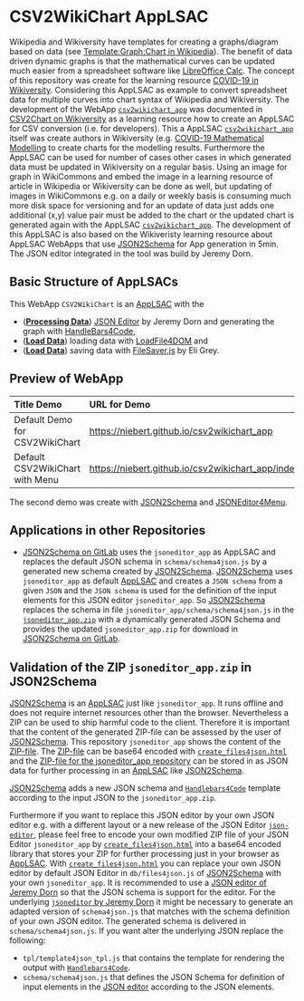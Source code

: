 # CSV2WikiChart AppLSAC
Wikipedia and Wikiversity have templates for creating a graphs/diagram based on data (see [Template:Graph:Chart in Wikipedia](https://en.wikipedia.org/wiki/Template:Graph:Chart)). The benefit of data driven dynamic graphs is that the mathematical curves can be updated much easier from a spreadsheet software like [LibreOffice Calc](https://www.libreoffice.org/). The concept of this repository was create for the learning resource [COVID-19 in Wikiversity](https://en.wikiversity.org/wiki/COVID-19). Considering this AppLSAC as example to convert spreadsheet data for multiple curves into chart syntax of Wikipedia and Wikiversity. The development of the WebApp [`csv2wikichart_app`](https://niebert.github.io/csv2wikichart_app) was documented in [CSV2Chart on Wikiversity](https://en.wikiversity.org/wiki/CSV2Chart) as a learning resource how to create an AppLSAC for CSV conversion (i.e. for developers). This a AppLSAC [`csv2wikichart_app`](https://niebert.github.io/csv2wikichart_app) itself was create authors in Wikiversity (e.g. [COVID-19 Mathematical Modelling](https://en.wikiversity.org/wiki/COVID-19/Mathematical_Modelling) to create charts for the modelling results. Furthermore the AppLSAC can be used for number of cases other cases in which generated data must be updated in Wikiversity on a regular basis. Using an image for graph in WikiCommons and embed the image in a learning resource of article in Wikipedia or Wikiversity can be done as well, but updating of images in WikiCommons e.g. on a daily or weekly basis is consuming much more disk space for versioning and for an update of data just adds one additional (x,y) value pair must be added to the chart or the updated chart is generated again with the AppLSAC [`csv2wikichart_app`](https://niebert.github.io/csv2wikichart_app). The development of this AppLSAC is also based on the Wikiveristy learning resource about AppLSAC WebApps that use [JSON2Schema](https://en.wikiversity.org/wiki/AppLSAC/JSON2Schema) for App generation in 5min. The JSON editor integrated in the tool was build by Jeremy Dorn.

## Basic Structure of AppLSACs
This  WebApp `CSV2WikiChart` is an [AppLSAC](https://en.wikiversity.org/wiki/AppLSAC) with the
* ([**Processing Data**](https://en.wikiversity.org/wiki/AppLSAC/Processing)) [JSON Editor](https://www.github.com/json-editor/json-editor) by Jeremy Dorn and generating the graph with [HandleBars4Code](https://www.gitlab.com/niehausbert/handlebars4code),
*  ([**Load Data**](https://en.wikiversity.org/wiki/AppLSAC/Load)) loading data with [LoadFile4DOM](https://github.com/niebert/loadfile4dom) and
* ([**Load Data**](https://en.wikiversity.org/wiki/AppLSAC/Save)) saving data with [FileSaver.js](https://github.com/eligrey/FileSaver.js/) by Eli Grey.

## Preview of WebApp
| Title Demo     | URL for Demo     |
| :------------- | :------------- |
| Default Demo for CSV2WikiChart       | https://niebert.github.io/csv2wikichart_app      |
| Default CSV2WikiChart with Menu      | https://niebert.github.io/csv2wikichart_app/index4menu.html       |

The second demo was create with [JSON2Schema](https://niebert.github.io/JSON2Schema) and [JSONEditor4Menu](https://niehausbert.gitlab.io/jsoneditor4menu/).

## Applications in other Repositories
* [JSON2Schema on GitLab](https://niehausbert.gitlab.io/JSON2Schema) uses the `jsoneditor_app` as AppLSAC and replaces the default JSON schema in `schema/schema4json.js` by a generated new schema created by [JSON2Schema](https://niehausbert.gitlab.io/JSON2Schema). [JSON2Schema](https://niehausbert.gitlab.io/JSON2Schema) uses `jsoneditor_app` as default [AppLSAC](https://en.wikiversity.org/wiki/AppLSAC) and creates a `JSON schema` from a given `JSON` and the `JSON schema` is used for the definition of the input elements for this JSON editor `jsoneditor_app`. So [JSON2Schema](https://niehausbert.gitlab.io/JSON2Schema) replaces the schema in file `jsoneditor_app/schema/schema4json.js` in the [`jsoneditor_app.zip`](https://github.com/niebert/jsoneditor_app/-/archive/master/master.zip) with a dynamically generated JSON Schema and provides the updated `jsoneditor_app.zip` for download in [JSON2Schema on GitLab](https://niehausbert.gitlab.io/JSON2Schema).

## Validation of the ZIP `jsoneditor_app.zip` in JSON2Schema
[JSON2Schema](https://niehausbert.gitlab.io/JSON2Schema) is an [AppLSAC](https://en.wikiversity.org/wiki/AppLSAC) just like `jsoneditor_app`. It runs offline and does not require internet resources other than the browser. Nevertheless a ZIP can be used to ship harmful code to the client. Therefore it is important that the content of the generated ZIP-file can be assessed by the user of [JSON2Schema](https://niehausbert.gitlab.io/JSON2Schema). This repository `jsoneditor_app` shows the content of the [ZIP-file](https://github.com/niebert/jsoneditor_app/archive/master.zip). The [ZIP-file](https://github.com/niebert/jsoneditor_app/archive/master.zip) can be base64 encoded with  [`create_files4json.html`](https://niehausbert.gitlab.io/JSON2Schema/create_files4json.html) and the [ZIP-file for the jsoneditor_app repository](https://github.com/niebert/jsoneditor_app/archive/master.zip) can be stored in as JSON data for further processing in an [AppLSAC](https://en.wikiversity.org/wiki/AppLSAC) like [JSON2Schema](https://niehausbert.gitlab.io/JSON2Schema).

[JSON2Schema](https://niehausbert.gitlab.io/JSON2Schema) adds a new JSON schema and [`Handlebars4Code`](https://www.gitlab.com/niehausbert/handlebars4code) template according to the input JSON to the `jsoneditor_app.zip`.

Furthermore if you want to replace this JSON editor by your own JSON editor e.g. with a different layout or a new release of the JSON Editor [`json-editor`](https://www.github.com/jsoneditor/jsoneditor), please feel free to encode your own modified ZIP file of your JSON Editor `jsoneditor_app`  by [`create_files4json.html`](https://niehausbert.gitlab.io/JSON2Schema/create_files4json.html) into a base64 encoded library that stores your ZIP for further processing just in your browser as [AppLSAC](https://en.wikiversity.org/wiki/AppLSAC). With [`create_files4json.html`](https://niehausbert.gitlab.io/JSON2Schema/create_files4json.html) you can replace your own JSON editor by default JSON Editor in `db/files4json.js` of [JSON2Schema](https://www.gitlab.com/niehausbert/JSON2Schema) with your own `jsoneditor_app`. It is recommended to use a [JSON editor of Jeremy Dorn](https://github.com/json-editor/json-editor) so that the JSON schema is support for the editor. For the underlying  [`jsoneditor` by Jeremy Dorn](https://www.github.com/jsoneditor/jsoneditor) it might be necessary to generate an adapted version of `schema4json.js` that matches with the schema definition of your own JSON editor. The generated schema is delivered in `schema/schema4json.js`. If you want alter the underlying JSON replace the following:
* `tpl/template4json_tpl.js` that contains the template for rendering the output with [`Handlebars4Code`](https://niehausbert.gitlab.io/handlebars4code).
* `schema/schema4json.js` that defines the JSON Schema for definition of input elements in the [JSON editor](https://www.github.com/jsoneditor/jsoneditor) according to the JSON elements.
